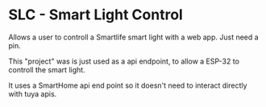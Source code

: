 # SLC - Smart Light Control

Allows a user to controll a Smartlife smart light with a web app.
Just need a pin.

This "project" was is just used as a api endpoint,
to allow a ESP-32 to controll the smart light.

It uses a SmartHome api end point so it doesn't need to
interact directly with tuya apis.
